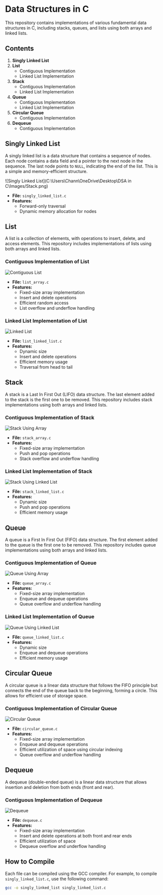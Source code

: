 # Data Structures in C

This repository contains implementations of various fundamental data structures in C, including stacks, queues, and lists using both arrays and linked lists.

## Contents

1. **Singly Linked List**
2. **List**
    - Contiguous Implementation
    - Linked List Implementation
3. **Stack**
    - Contiguous Implementation
    - Linked List Implementation
4. **Queue**
    - Contiguous Implementation
    - Linked List Implementation
5. **Circular Queue**
    - Contiguous Implementation
6. **Dequeue**
    - Contiguous Implementation

## Singly Linked List

A singly linked list is a data structure that contains a sequence of nodes. Each node contains a data field and a pointer to the next node in the sequence. The last node points to `NULL`, indicating the end of the list. This is a simple and memory-efficient structure.

![Singly Linked List](C:\Users\Chann\OneDrive\Desktop\DSA in C\Images/Stack.png)

- **File:** `singly_linked_list.c`
- **Features:**
  - Forward-only traversal
  - Dynamic memory allocation for nodes

## List

A list is a collection of elements, with operations to insert, delete, and access elements. This repository includes implementations of lists using both arrays and linked lists.

### Contiguous Implementation of List

![Contiguous List](path/to/contiguous_list.png)

- **File:** `list_array.c`
- **Features:**
  - Fixed-size array implementation
  - Insert and delete operations
  - Efficient random access
  - List overflow and underflow handling

### Linked List Implementation of List

![Linked List](path/to/linked_list.png)

- **File:** `list_linked_list.c`
- **Features:**
  - Dynamic size
  - Insert and delete operations
  - Efficient memory usage
  - Traversal from head to tail

## Stack

A stack is a Last In First Out (LIFO) data structure. The last element added to the stack is the first one to be removed. This repository includes stack implementations using both arrays and linked lists.

### Contiguous Implementation of Stack

![Stack Using Array](path/to/stack_array.png)

- **File:** `stack_array.c`
- **Features:**
  - Fixed-size array implementation
  - Push and pop operations
  - Stack overflow and underflow handling

### Linked List Implementation of Stack

![Stack Using Linked List](path/to/stack_linked_list.png)

- **File:** `stack_linked_list.c`
- **Features:**
  - Dynamic size
  - Push and pop operations
  - Efficient memory usage

## Queue

A queue is a First In First Out (FIFO) data structure. The first element added to the queue is the first one to be removed. This repository includes queue implementations using both arrays and linked lists.

### Contiguous Implementation of Queue

![Queue Using Array](path/to/queue_array.png)

- **File:** `queue_array.c`
- **Features:**
  - Fixed-size array implementation
  - Enqueue and dequeue operations
  - Queue overflow and underflow handling

### Linked List Implementation of Queue

![Queue Using Linked List](path/to/queue_linked_list.png)

- **File:** `queue_linked_list.c`
- **Features:**
  - Dynamic size
  - Enqueue and dequeue operations
  - Efficient memory usage

## Circular Queue

A circular queue is a linear data structure that follows the FIFO principle but connects the end of the queue back to the beginning, forming a circle. This allows for efficient use of storage space.

### Contiguous Implementation of Circular Queue

![Circular Queue](path/to/circular_queue.png)

- **File:** `circular_queue.c`
- **Features:**
  - Fixed-size array implementation
  - Enqueue and dequeue operations
  - Efficient utilization of space using circular indexing
  - Queue overflow and underflow handling

## Dequeue

A dequeue (double-ended queue) is a linear data structure that allows insertion and deletion from both ends (front and rear).

### Contiguous Implementation of Dequeue

![Dequeue](path/to/dequeue.png)

- **File:** `dequeue.c`
- **Features:**
  - Fixed-size array implementation
  - Insert and delete operations at both front and rear ends
  - Efficient utilization of space
  - Dequeue overflow and underflow handling

## How to Compile

Each file can be compiled using the GCC compiler. For example, to compile `singly_linked_list.c`, use the following command:

```bash
gcc -o singly_linked_list singly_linked_list.c

